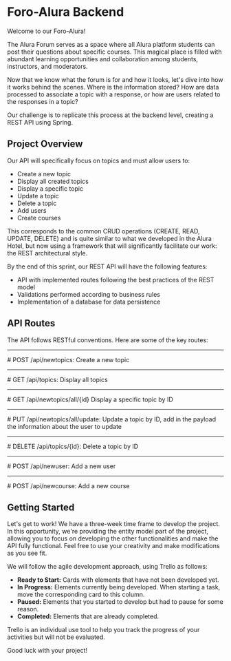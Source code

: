# Foro-Alura Backend

Welcome to our Foro-Alura!

The Alura Forum serves as a space where all Alura platform students can post their questions about specific courses. This magical place is filled with abundant learning opportunities and collaboration among students, instructors, and moderators.

Now that we know what the forum is for and how it looks, let's dive into how it works behind the scenes. Where is the information stored? How are data processed to associate a topic with a response, or how are users related to the responses in a topic?

Our challenge is to replicate this process at the backend level, creating a REST API using Spring.

## Project Overview

Our API will specifically focus on topics and must allow users to:

- Create a new topic
- Display all created topics
- Display a specific topic
- Update a topic
- Delete a topic
- Add users
- Create courses
  

This corresponds to the common CRUD operations (CREATE, READ, UPDATE, DELETE) and is quite similar to what we developed in the Alura Hotel, but now using a framework that will significantly facilitate our work: the REST architectural style.

By the end of this sprint, our REST API will have the following features:

- API with implemented routes following the best practices of the REST model
- Validations performed according to business rules
- Implementation of a database for data persistence

## API Routes

The API follows RESTful conventions. Here are some of the key routes:

<hr>
# POST /api/newtopics: Create a new topic
<hr>
# GET /api/topics: Display all topics
<hr>
# GET /api/newtopics/all/{id} Display a specific topic by ID
<hr>
# PUT /api/newtopics/all/update: Update a topic by ID, add in the payload the information about the user to update
<hr>
# DELETE /api/topics/{id}: Delete a topic by ID
<hr>
# POST /api/newuser: Add a new user
<hr>
# POST /api/newcourse: Add a new course

## Getting Started

Let's get to work! We have a three-week time frame to develop the project. In this opportunity, we're providing the entity model part of the project, allowing you to focus on developing the other functionalities and make the API fully functional. Feel free to use your creativity and make modifications as you see fit.

We will follow the agile development approach, using Trello as follows:

- **Ready to Start:** Cards with elements that have not been developed yet.
- **In Progress:** Elements currently being developed. When starting a task, move the corresponding card to this column.
- **Paused:** Elements that you started to develop but had to pause for some reason.
- **Completed:** Elements that are already completed.

Trello is an individual use tool to help you track the progress of your activities but will not be evaluated.

Good luck with your project!

